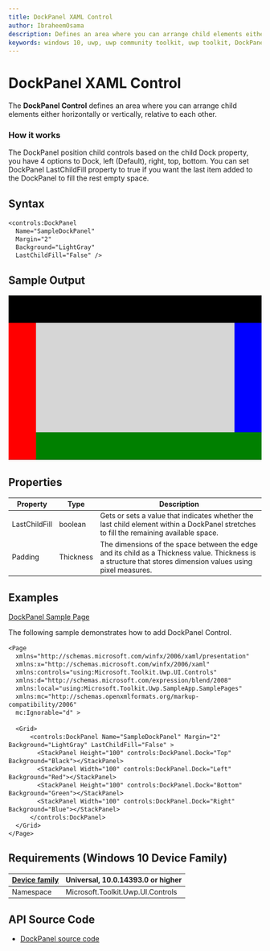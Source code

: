 ```yaml
---
title: DockPanel XAML Control
author: IbraheemOsama
description: Defines an area where you can arrange child elements either horizontally or vertically, relative to each other.
keywords: windows 10, uwp, uwp community toolkit, uwp toolkit, DockPanel, XAML Control, xaml
---
```


# DockPanel XAML Control

The **DockPanel Control** defines an area where you can arrange child elements either horizontally or vertically, relative to each other.

### How it works

The DockPanel position child controls based on the child Dock property, you have 4 options to Dock, left (Default), right, top, bottom.
You can set DockPanel LastChildFill property to true if you want the last item added to the DockPanel to fill the rest empty space.

## Syntax

```xaml
<controls:DockPanel 
  Name="SampleDockPanel" 
  Margin="2" 
  Background="LightGray" 
  LastChildFill="False" />
```

## Sample Output

![DockPanel animation](../resources/images/Controls-DockPanel.gif "DockPanel")

## Properties

<!-- Explain all properties in a table format -->

| Property | Type | Description |
| -- | -- | -- |
| LastChildFill | boolean | Gets or sets a value that indicates whether the last child element within a DockPanel stretches to fill the remaining available space. |
| Padding | Thickness | The dimensions of the space between the edge and its child as a Thickness value. Thickness is a structure that stores dimension values using pixel measures. |

## Examples

[DockPanel Sample Page](https://github.com/Microsoft/UWPCommunityToolkit/tree/master/Microsoft.Toolkit.Uwp.SampleApp/SamplePages/DockPanel)

The following sample demonstrates how to add DockPanel Control.

```xaml
<Page
  xmlns="http://schemas.microsoft.com/winfx/2006/xaml/presentation"
  xmlns:x="http://schemas.microsoft.com/winfx/2006/xaml"
  xmlns:controls="using:Microsoft.Toolkit.Uwp.UI.Controls"
  xmlns:d="http://schemas.microsoft.com/expression/blend/2008"
  xmlns:local="using:Microsoft.Toolkit.Uwp.SampleApp.SamplePages"
  xmlns:mc="http://schemas.openxmlformats.org/markup-compatibility/2006"
  mc:Ignorable="d" >

  <Grid>
      <controls:DockPanel Name="SampleDockPanel" Margin="2" Background="LightGray" LastChildFill="False" >
        <StackPanel Height="100" controls:DockPanel.Dock="Top" Background="Black"></StackPanel>
        <StackPanel Width="100" controls:DockPanel.Dock="Left" Background="Red"></StackPanel>
        <StackPanel Height="100" controls:DockPanel.Dock="Bottom" Background="Green"></StackPanel>
        <StackPanel Width="100" controls:DockPanel.Dock="Right" Background="Blue"></StackPanel>
      </controls:DockPanel>
  </Grid>
</Page>
```

## Requirements (Windows 10 Device Family)

| [Device family](http://go.microsoft.com/fwlink/p/?LinkID=526370) | Universal, 10.0.14393.0 or higher |
| --- | --- |
| Namespace | Microsoft.Toolkit.Uwp.UI.Controls |

## API Source Code

* [DockPanel source code](https://github.com/Microsoft/UWPCommunityToolkit/tree/master/Microsoft.Toolkit.Uwp.UI.Controls/DockPanel)
